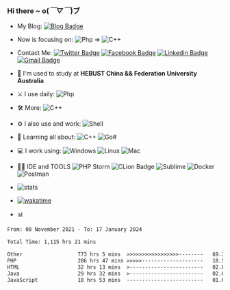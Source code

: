 ### Hi there  ~ o(*￣▽￣*)ブ
- My Blog: [![Blog Badge](https://img.shields.io/badge/Blog-https%3A%2F%2Fblog.jiawei.xin-yellowgreen)](https://blog.jiawei.xin)

- Now is focusing on:  ![Php](https://img.shields.io/badge/-php-394989?style=plastic&logo=php) => ![C++](https://img.shields.io/badge/-C++-00599C?style=plastic&logo=c)

- Contact Me:
[![Twitter Badge](https://img.shields.io/badge/-@xinjiawei3-blue?style=plastic&logo=Twitter&logoColor=white&link=https://twitter.com/xinjiawei3/)](https://twitter.com/xinjiawei3/)
[![Facebook Badge](https://img.shields.io/badge/-@xinjiawei-blue?style=plastic&logo=Facebook&logoColor=white&link=https://www.facebook.com/jiawei.xin.501)](https://www.facebook.com/jiawei.xin.501)
[![Linkedin Badge](https://img.shields.io/badge/-@jiaweixin-blue?style=plastic&logo=Linkedin&logoColor=white&link=https://www.linkedin.com/in/jiaweixin-a58941104/)](https://www.linkedin.com/in/jiaweixin-a58941104/)
[![Gmail Badge](https://img.shields.io/badge/-xinjiawei@mb6.top-c14438?style=plastic&logo=Gmail&logoColor=white&link=mailto:xinjiawei@mb6.top)](mailto:xinjiawei@mb6.top)

- 🏢 I'm used to study at **HEBUST China && Federation University Australia**
- ⚔ I use daily:
  ![Php](https://img.shields.io/badge/-php-394989?style=plastic&logo=php)
  
- 🛠 More:
  ![C++](https://img.shields.io/badge/-C++-00599C?style=plastic&logo=c)
  
- ⚙️ I also use and work: 
   ![Shell](https://img.shields.io/badge/-Shell-blasck?style=plastic&logo=Shell)
   
- 🌱 Learning all about:
  ![C++](https://img.shields.io/badge/-C++-00599C?style=plastic&logo=c)
  ![Go#](https://img.shields.io/badge/-go-00599C?style=plastic&logo=go)
  
- 💻 I work using:
  ![Windows](https://img.shields.io/badge/Windows-0078D6?style=plastic&logo=windows&logoColor=white)
  ![Linux](https://img.shields.io/badge/Linux-FCC624?style=plastic&logo=linux&logoColor=black)
  ![Mac](https://img.shields.io/badge/macOS-ffffff?style=plastic&logo=macos&logoColor=black)
  
- 👩‍💻 IDE and TOOLS
  ![PHP Storm](https://img.shields.io/badge/-PHP%20Storm-black?style=plastic&logo=phpstorm)
  ![CLion Badge](https://img.shields.io/badge/CLion-000?logo=clion&logoColor=fff&style=plastic)
  ![Sublime](https://img.shields.io/badge/-Sublime-181717?style=plastic&logo=sublimetext)
  ![Docker](https://img.shields.io/badge/-Docker-black?style=plastic&logo=docker)
  ![Postman](https://img.shields.io/badge/-Postman-black?style=plastic&logo=postman)
  
- ![stats](https://github-readme-stats.vercel.app/api?username=xinjiawei)
- [![wakatime](https://wakatime.com/badge/user/60583d7f-15e9-49c1-b4eb-dd05e1ccec37.svg)](https://wakatime.com/@60583d7f-15e9-49c1-b4eb-dd05e1ccec37)
- 📊
<!--START_SECTION:waka-->

```txt
From: 08 November 2021 - To: 17 January 2024

Total Time: 1,115 hrs 21 mins

Other                  773 hrs 5 mins  >>>>>>>>>>>>>>>>>--------   69.31 %
PHP                    206 hrs 47 mins >>>>>--------------------   18.54 %
HTML                   32 hrs 13 mins  >------------------------   02.89 %
Java                   29 hrs 32 mins  >------------------------   02.65 %
JavaScript             18 hrs 53 mins  -------------------------   01.69 %
```

<!--END_SECTION:waka-->
